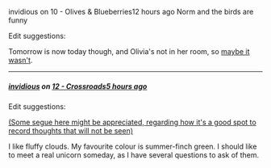 invidious on 10 - Olives & Blueberries12 hours ago
Norm and the birds are funny

Edit suggestions:

Tomorrow is now today though, and Olivia's not in her room, so <u>maybe it wasn't</u>.

---

##### **[invidious](https://www.royalroad.com/profile/154472)** on [12 - Crossroads](https://www.royalroad.com/fiction/chapter/901505)[5 hours ago](https://www.royalroad.com/fiction/chapter/901505?comment=6279651#comment-6279651)

Edit suggestions:

<u>(Some segue here might be appreciated, regarding how it's a good spot to record thoughts that will not be seen)</u>

I like fluffy clouds. My favourite colour is summer-finch green. I should like to meet a real unicorn someday, as I have several questions to ask of them.


